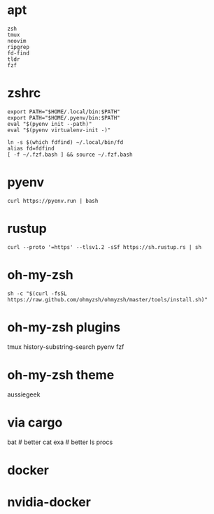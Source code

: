 # apt
```
zsh
tmux
neovim
ripgrep
fd-find 
tldr
fzf
```

# zshrc
```
export PATH="$HOME/.local/bin:$PATH"
export PATH="$HOME/.pyenv/bin:$PATH"
eval "$(pyenv init --path)"
eval "$(pyenv virtualenv-init -)"

ln -s $(which fdfind) ~/.local/bin/fd
alias fd=fdfind
[ -f ~/.fzf.bash ] && source ~/.fzf.bash
```


# pyenv
`curl https://pyenv.run | bash`

# rustup 
`curl --proto '=https' --tlsv1.2 -sSf https://sh.rustup.rs | sh`

# oh-my-zsh
`sh -c "$(curl -fsSL https://raw.github.com/ohmyzsh/ohmyzsh/master/tools/install.sh)"`

# oh-my-zsh plugins
tmux history-substring-search pyenv fzf

# oh-my-zsh theme
aussiegeek

# via cargo
bat # better cat
exa # better ls
procs 


# docker

# nvidia-docker
